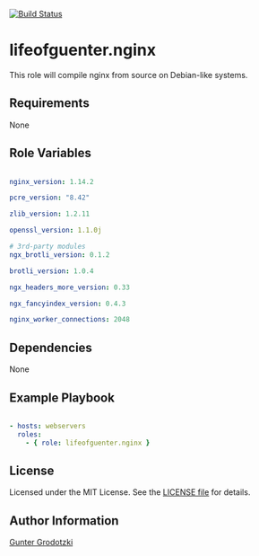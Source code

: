 [![Build Status](https://travis-ci.org/lifeofguenter/ansible-role-nginx.svg?branch=master)](https://travis-ci.org/lifeofguenter/ansible-role-nginx)

# lifeofguenter.nginx

This role will compile nginx from source on Debian-like systems.

## Requirements

None

## Role Variables

```yaml

nginx_version: 1.14.2

pcre_version: "8.42"

zlib_version: 1.2.11

openssl_version: 1.1.0j

# 3rd-party modules
ngx_brotli_version: 0.1.2

brotli_version: 1.0.4

ngx_headers_more_version: 0.33

ngx_fancyindex_version: 0.4.3

nginx_worker_connections: 2048

```

## Dependencies

None

## Example Playbook

```yaml

- hosts: webservers
  roles:
    - { role: lifeofguenter.nginx }
```

## License

Licensed under the MIT License. See the [LICENSE file](LICENSE) for details.

## Author Information

[Gunter Grodotzki](https://lifeofguenter.de)
